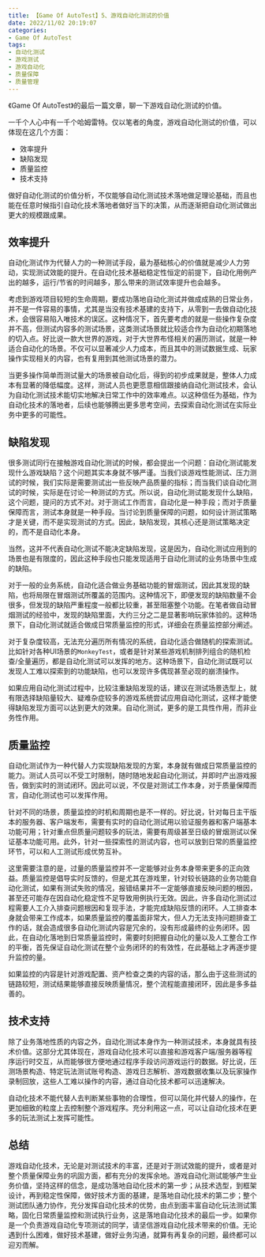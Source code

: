 ```yaml
---
title: 【Game Of AutoTest】5、游戏自动化测试的价值
date: 2022/11/02 20:19:07
categories:
- Game Of AutoTest
tags:
- 自动化测试
- 游戏测试
- 游戏自动化
- 质量保障
- 质量管理
---
```


《Game Of AutoTest》的最后一篇文章，聊一下游戏自动化测试的价值。

一千个人心中有一千个哈姆雷特。仅以笔者的角度，游戏自动化测试的价值，可以体现在这几个方面：

- 效率提升
- 缺陷发现
- 质量监控
- 技术支持

做好自动化测试的价值分析，不仅能够自动化测试技术落地做足理论基础，而且也能在任意时候指引自动化技术落地者做好当下的决策，从而逐渐把自动化测试做出更大的规模跟成果。

<!-- more -->

## 效率提升

自动化测试作为代替人力的一种测试手段，最为基础核心的价值就是减少人力劳动，实现测试效能的提升。在自动化技术基础稳定性恒定的前提下，自动化用例产出的越多，运行/节省的时间越多，那么带来的测试效率提升也会越多。

考虑到游戏项目较短的生命周期，要成功落地自动化测试并做成成熟的日常业务，并不是一件容易的事情，尤其是当没有技术基建的支持下，从零到一去做自动化技术，会很容易陷入唯技术的误区。这种情况下，首先要考虑的就是一些操作复杂度并不高，但测试内容多的测试场景，这类测试场景就比较适合作为自动化初期落地的切入点。好比说一款大世界的游戏，对于大世界布怪相关的遍历测试，就是一种适合自动化的场景。不仅可以显著减少人力成本，而且其中的测试数据生成、玩家操作实现相关的内容，也有复用到其他测试场景的潜力。

当更多操作简单而测试量大的场景被自动化后，得到的初步成果就是，整体人力成本有显著的降低幅度。这样，测试人员也更愿意相信跟接纳自动化测试技术，会认为自动化测试技术能切实地解决日常工作中的效率难点。以这种信任为基础，作为自动化技术的落地者，后续也能够腾出更多思考空间，去探索自动化测试在实际业务中更多的可能性。

## 缺陷发现

很多测试同行在接触游戏自动化测试的时候，都会提出一个问题：自动化测试能发现什么游戏缺陷？这个问题其实本身就不够严谨。当我们谈游戏性能测试、压力测试的时候，我们实际是需要测试出一些反映产品质量的指标；而当我们谈自动化测试的时候，实际是在讨论一种测试的方式。所以说，自动化测试能发现什么缺陷，这个问题，提问的方式不对。对于测试工作而言，自动化是一种手段；而对于质量保障而言，测试本身就是一种手段。当讨论到质量保障的问题，如何设计测试策略才是关键，而不是实现测试的方式。因此，缺陷发现，其核心还是测试策略决定的，而不是自动化本身。

当然，这并不代表自动化测试不能决定缺陷发现，这是因为，自动化测试应用到的场景也是有限度的，因此这种手段也只能发现适用于自动化测试的业务场景中生成的缺陷。

对于一般的业务系统，自动化适合做业务基础功能的冒烟测试，因此其发现的缺陷，也将局限在冒烟测试所覆盖的范围内。这种情况下，即便发现的缺陷数量不会很多，但发现的缺陷严重程度一般都比较重，甚至阻塞整个功能。在笔者做自动冒烟测试的经验中，发现的缺陷里面，大约三分之二是显著影响玩家体验的。这种场景下，自动化测试就适合做成日常质量监控的形式，详细会在质量监控部分阐述。

对于复杂度较高，无法充分遍历所有情况的系统，自动化适合做随机的探索测试。比如针对各种UI场景的`MonkeyTest`，或者是针对某些游戏机制排列组合的随机检查/全量遍历，都是自动化测试可以发挥的地方。这种场景下，自动化测试既可以发现人工难以探索到的功能缺陷，也可以发现许多偶现甚至必现的崩溃操作。

如果应用自动化测试过程中，比较注重缺陷发现的话，建议在测试场景选型上，就有限选择缺陷量较大、疑难杂症较多的游戏系统尝试应用自动化测试，这样才能使得缺陷发现方面可以达到更大的效果。自动化测试，更多的是工具性作用，而非业务性作用。

## 质量监控

自动化测试作为一种代替人力实现缺陷发现的方案，本身就有做成日常质量监控的能力。测试人员可以不受工时限制，随时随地发起自动化测试，并即时产出游戏报告，做到实时的测试闭环。因此可以说，不仅是对测试工作本身，对于质量保障而言，自动化测试也可以发挥作用。

针对不同的场景，质量监控的时机和周期也是不一样的。好比说，针对每日主干版本的服务器、客户端发布，需要有实时的自动化测试用以验证服务器和客户端基本功能可用；针对重点但质量问题较多的玩法，需要有周级甚至日级的冒烟测试以保证基本功能可用。此外，针对一些探索性的测试内容，也可以放到日常的质量监控环节，可以和人工测试形成优势互补。

这里需要注意的是，过量的质量监控并不一定能够对业务本身带来更多的正向效益。质量监控是倡导实时反馈的，但是尤其在游戏里，针对较长链路的业务功能自动化测试，如果有测试失败的情况，报错结果并不一定能够直接反映问题的根因，甚至还可能存在因自动化稳定性不足导致用例执行无效。因此，许多自动化测试过程需要人工介入排查问题根因和复现手法，才能完成缺陷反馈的闭环。人工排查本身就会带来工作成本，如果质量监控的覆盖面非常大，但人力无法支持问题排查工作的话，就会造成很多自动化测试内容是冗余的，没有形成最终的业务闭环。因此，在自动化落地到日常质量监控时，需要时刻把握自动化的量以及人工整合工作的平衡，首先保证自动化测试在整个业务闭环的的有效性，在此基础上才再逐步提升监控的量。

如果监控的内容是针对游戏配置、资产检查之类的内容的话，那么由于这些测试的链路较短，测试结果能够直接反映质量情况，整个流程能直接闭环，因此是多多益善的。

## 技术支持

除了业务落地性质的内容之外，自动化测试本身作为一种测试技术，本身就具有技术价值。这部分尤其体现在，游戏自动化技术可以直接和游戏客户端/服务器等程序运行时交互，从而能够很方便地通过程序手段访问游戏运行的数据。好比说，压测场景构造、特定玩法测试账号构造、游戏日志解析、游戏数据收集以及玩家操作录制回放，这些人工难以操作的内容，通过自动化技术都可以迅速解决。

自动化技术不能代替人去判断某些事物的合理性，但可以简化并代替人的操作，在更加细致的粒度上去控制整个游戏程序。充分利用这一点，可以让自动化技术在更多的玩法测试上发挥可能性。

## 总结

游戏自动化技术，无论是对测试技术的丰富，还是对于测试效能的提升，或者是对整个质量保障业务的巩固方面，都有充分的发挥余地。游戏自动化测试能够产生业务价值，坚持这样的信念，是成功落地自动化技术的第一步；从技术选型，到框架设计，再到稳定性保障，做好技术方面的基建，是落地自动化技术的第二步；整个测试团队通力协作，充分发挥自动化技术的优势，由点到面丰富自动化玩法测试策略，固化日常质量监控和测试执行业务，这是落地自动化技术的最后一步。如果你是一个负责游戏自动化专项测试的同学，请坚信游戏自动化技术带来的价值。无论遇到什么困难，做好技术基建，做好业务沟通，就算有再复杂的问题，最终都可以迎刃而解。
